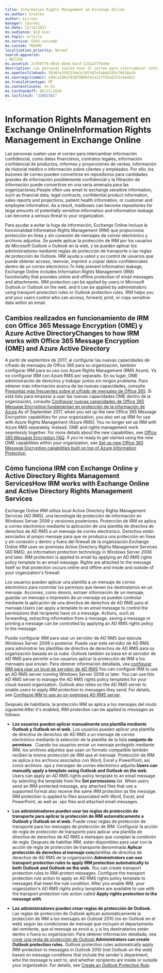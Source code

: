 ```yaml
---
title: Information Rights Management en Exchange Online
ms.author: krowley
author: kccross
manager: laurawi
ms.date: 12/13/2017
ms.audience: End User
ms.topic: article
ms.service: O365-seccomp
ms.custom: TN2DMC
localization_priority: Normal
search.appverid:
- MET150
ms.assetid: 2c956776-0016-4be6-b4cd-133a237f4a9e
description: Las personas suelen usar el correo para intercambiar información confidencial, como datos financieros, contratos legales, información confidencial de productos, informes y proyecciones de ventas, información de historial médico o información sobre clientes y empleados. Por ello, los buzones de correo pueden convertirse en repositorios para cantidades grandes de información posiblemente confidencial y la filtración de información puede convertirse en una seria amenaza para las organizaciones.
ms.openlocfilehash: 5036fe359215de1c2674d7efabbb283c78418a19
ms.sourcegitcommit: e9dca2d6a7838f98bb7eca127fdda2372cda402c
ms.translationtype: MT
ms.contentlocale: es-ES
ms.lasthandoff: 08/21/2018
ms.locfileid: "23002581"
---
```

# <a name="information-rights-management-in-exchange-online"></a><span data-ttu-id="d89ae-104">Information Rights Management en Exchange Online</span><span class="sxs-lookup"><span data-stu-id="d89ae-104">Information Rights Management in Exchange Online</span></span>

<span data-ttu-id="d89ae-p102">Las personas suelen usar el correo para intercambiar información confidencial, como datos financieros, contratos legales, información confidencial de productos, informes y proyecciones de ventas, información de historial médico o información sobre clientes y empleados. Por ello, los buzones de correo pueden convertirse en repositorios para cantidades grandes de información posiblemente confidencial y la filtración de información puede convertirse en una seria amenaza para las organizaciones.</span><span class="sxs-lookup"><span data-stu-id="d89ae-p102">People often use email to exchange sensitive information, such as financial data, legal contracts, confidential product information, sales reports and projections, patient health information, or customer and employee information. As a result, mailboxes can become repositories for large amounts of potentially sensitive information and information leakage can become a serious threat to your organization.</span></span>
  
<span data-ttu-id="d89ae-p103">Para ayudar a evitar la fuga de información, Exchange Online incluye la funcionalidad Information Rights Management (IRM) que proporciona protección en línea y sin conexión de mensajes de correo electrónico y archivos adjuntos. Se puede aplicar la protección de IRM por los usuarios de Microsoft Outlook o Outlook en la web, y se pueden aplicar los administradores mediante reglas de protección de transporte o las reglas de protección de Outlook. IRM ayuda a usted y su control de usuarios que puede obtener acceso, reenviar, imprimir o copiar datos confidenciales dentro de un correo electrónico.</span><span class="sxs-lookup"><span data-stu-id="d89ae-p103">To help prevent information leakage, Exchange Online includes Information Rights Management (IRM) functionality that provides online and offline protection of email messages and attachments. IRM protection can be applied by users in Microsoft Outlook or Outlook on the web, and it can be applied by administrators using transport protection rules or Outlook protection rules. IRM helps you and your users control who can access, forward, print, or copy sensitive data within an email.</span></span>
  
## <a name="changes-to-how-irm-works-with-office-365-message-encryption-ome-and-azure-active-directory"></a><span data-ttu-id="d89ae-110">Cambios realizados en funcionamiento de IRM con Office 365 Message Encryption (OME) y Azure Active Directory</span><span class="sxs-lookup"><span data-stu-id="d89ae-110">Changes to how IRM works with Office 365 Message Encryption (OME) and Azure Active Directory</span></span>

<span data-ttu-id="d89ae-p104">A partir de septiembre de 2017, al configurar las nuevas capacidades de cifrado de mensajes de Office 365 para su organización, también configurar IRM para su uso con Azure Rights Management (RMS Azure). Ya no configurar IRM con Azure RMS por separado. En su lugar, OME administración de derechos y trabajar juntos sin ningún problema. Para obtener más información acerca de las nuevas capacidades, consulte [Preguntas más frecuentes sobre el cifrado de mensajes de Office 365](https://support.office.com/article/0432dce9-d9b6-4e73-8a13-4a932eb0081e). Si está listo para empezar a usar las nuevas capacidades OME dentro de la organización, consulte [Configurar nuevas capacidades de Office 365 Message Encryption fundamentan en protección de la información de Azure](https://support.office.com/article/7ff0c040-b25c-4378-9904-b1b50210d00e).</span><span class="sxs-lookup"><span data-stu-id="d89ae-p104">As of September 2017, when you set up the new Office 365 Message Encryption capabilities for your organization, you also set up IRM for use with Azure Rights Management (Azure RMS). You no longer set up IRM with Azure RMS separately. Instead, OME and rights management work seamlessly together. For more details about the new capabilities, see [Office 365 Message Encryption FAQ](https://support.office.com/article/0432dce9-d9b6-4e73-8a13-4a932eb0081e). If you're ready to get started using the new OME capabilities within your organization, see [Set up new Office 365 Message Encryption capabilities built on top of Azure Information Protection](https://support.office.com/article/7ff0c040-b25c-4378-9904-b1b50210d00e).</span></span>
  
## <a name="how-irm-works-with-exchange-online-and-active-directory-rights-management-services"></a><span data-ttu-id="d89ae-116">Cómo funciona IRM con Exchange Online y Active Directory Rights Management Services</span><span class="sxs-lookup"><span data-stu-id="d89ae-116">How IRM works with Exchange Online and Active Directory Rights Management Services</span></span>

<span data-ttu-id="d89ae-p105">Exchange Online IRM utiliza local Active Directory Rights Management Services (AD RMS), una tecnología de protección de información en Windows Server 2008 y versiones posteriores. Protección de IRM se aplica a correo electrónico mediante la aplicación de una plantilla de directiva de derechos de AD RMS a un mensaje de correo electrónico. Derechos están asociados al propio mensaje para que se produzca una protección en línea y sin conexión y dentro y fuera del firewall de la organización.</span><span class="sxs-lookup"><span data-stu-id="d89ae-p105">Exchange Online IRM uses on-premises Active Directory Rights Management Services (AD RMS), an information protection technology in Windows Server 2008 and later. IRM protection is applied to email by applying an AD RMS rights policy template to an email message. Rights are attached to the message itself so that protection occurs online and offline and inside and outside of your organization's firewall.</span></span>
  
<span data-ttu-id="d89ae-p106">Los usuarios pueden aplicar una plantilla a un mensaje de correo electrónico para controlar los permisos que tienen los destinatarios en un mensaje. Acciones, como desvío, extraer información de un mensaje, guardar un mensaje o impresión de un mensaje se pueden controlar mediante la aplicación de una directiva de derechos de AD RMS para el mensaje.</span><span class="sxs-lookup"><span data-stu-id="d89ae-p106">Users can apply a template to an email message to control the permissions that recipients have on a message. Actions, such as forwarding, extracting information from a message, saving a message or printing a message can be controlled by applying an AD RMS rights policy to the message.</span></span>
  
<span data-ttu-id="d89ae-p107">Puede configurar IRM para usar un servidor de AD RMS que ejecuta Windows Server 2008 o posterior. Puede usar este servidor de AD RMS para administrar las plantillas de directiva de derechos de AD RMS para su organización basada en la nube. Outlook también se basa en el servidor de AD RMS para permitir a los usuarios aplicar la protección de IRM a los mensajes que envían. Para obtener información detallada, vea [configurar IRM para usar un local de servidor de AD RMS](configure-irm-to-use-an-on-premises-ad-rms-server.md).</span><span class="sxs-lookup"><span data-stu-id="d89ae-p107">You can configure IRM to use an AD RMS server running Windows Server 2008 or later. You can use this AD RMS server to manage the AD RMS rights policy templates for your cloud-based organization. Outlook also relies on the AD RMS server to enable users to apply IRM protection to messages they send. For details, see [Configure IRM to use an on-premises AD RMS server](configure-irm-to-use-an-on-premises-ad-rms-server.md).</span></span> 
  
<span data-ttu-id="d89ae-126">Después de habilitarla, la protección IRM se aplica a los mensajes del modo siguiente:</span><span class="sxs-lookup"><span data-stu-id="d89ae-126">After it's enabled, IRM protection can be applied to messages as follows:</span></span>
  
- <span data-ttu-id="d89ae-p108">**Los usuarios pueden aplicar manualmente una plantilla mediante Outlook y Outlook en el web.** Los usuarios pueden aplicar una plantilla de directiva de derechos de AD RMS a un mensaje de correo electrónico mediante la selección de la plantilla de la lista **conjunto de permisos** . Cuando los usuarios enviar un mensaje protegido mediante IRM, los archivos adjuntos que usan un formato compatible también reciben la misma protección de IRM que el mensaje. Protección de IRM se aplica a los archivos asociados con Word, Excel y PowerPoint, así como archivos .xps y mensajes de correo electrónico adjunto.</span><span class="sxs-lookup"><span data-stu-id="d89ae-p108">**Users can manually apply a template using Outlook and Outlook on the web.** Users can apply an AD RMS rights policy template to an email message by selecting the template from the **Set permissions** list. When users send an IRM-protected message, any attached files that use a supported format also receive the same IRM protection as the message. IRM protection is applied to files associated with Word, Excel, and PowerPoint, as well as .xps files and attached email messages.</span></span> 
    
- <span data-ttu-id="d89ae-p109">**Los administradores pueden usar las reglas de protección de transporte para aplicar la protección de IRM automáticamente a Outlook y Outlook en el web.** Puede crear reglas de protección de transporte para los mensajes de protección de IRM. Configurar la acción de regla de protección de transporte para aplicar una plantilla de directiva de derechos de AD RMS a mensajes que cumplan la condición de regla. Después de habilitar IRM, están disponibles para usar con la acción de regla de protección de transporte denominada **Aplicar protección de derechos al mensaje con**plantillas de directiva de derechos de AD RMS de la organización.</span><span class="sxs-lookup"><span data-stu-id="d89ae-p109">**Administrators can use transport protection rules to apply IRM protection automatically to both Outlook and Outlook on the web.** You can create transport protection rules to IRM-protect messages. Configure the transport protection rule action to apply an AD RMS rights policy template to messages that meet the rule condition. After you enable IRM, your organization's AD RMS rights policy templates are available to use with the transport protection rule action called **Apply rights protection to the message with**.</span></span>
    
- <span data-ttu-id="d89ae-p110">**Los administradores pueden crear reglas de protección de Outlook.** Las reglas de protección de Outlook aplican automáticamente la protección de IRM a los mensajes en Outlook 2010 (no en Outlook en el web) según las condiciones de mensaje que incluyen el departamento del remitente, que el mensaje se envió a, y si los destinatarios están dentro o fuera su organización. Para obtener información detallada, vea [crear una regla de protección de Outlook](http://technet.microsoft.com/library/da64750d-faaf-44de-ad8c-888eba7fbdbf.aspx).</span><span class="sxs-lookup"><span data-stu-id="d89ae-p110">**Administrators can create Outlook protection rules.** Outlook protection rules automatically apply IRM-protection to messages in Outlook 2010 (not Outlook on the web) based on message conditions that include the sender's department, who the message is sent to, and whether recipients are inside or outside your organization. For details, see [Create an Outlook Protection Rule](http://technet.microsoft.com/library/da64750d-faaf-44de-ad8c-888eba7fbdbf.aspx).</span></span>
    

